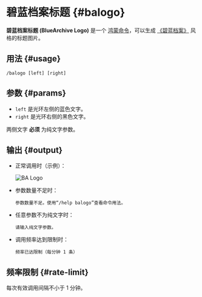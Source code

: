 # 碧蓝档案标题 {#balogo}

**碧蓝档案标题 (BlueArchive Logo)** 是一个 [鸿蒙命令](/harmony)，可以生成 [《碧蓝档案》](https://baike.baidu.com/item/%E8%94%9A%E8%93%9D%E6%A1%A3%E6%A1%88/60849360) 风格的标题图片。

## 用法 {#usage}

```
/balogo [left] [right]
```

## 参数 {#params}

* `left` 是光环左侧的蓝色文字。
* `right` 是光环右侧的黑色文字。

两侧文字 **必须** 为纯文字参数。

## 输出 {#output}

* 正常调用时（示例）：

  ![BA Logo](/balogo.png)

* 参数数量不足时：

  ```
  参数数量不足。使用“/help balogo”查看命令用法。
  ```

* 任意参数不为纯文字时：

  ```
  请输入纯文字参数。
  ```

* 调用频率达到限制时：

  ```
  频率已达限制（每分钟 1 条）
  ```

## 频率限制 {#rate-limit}

每次有效调用间隔不小于 1 分钟。